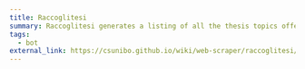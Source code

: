 ```yaml
---
title: Raccoglitesi
summary: Raccoglitesi generates a listing of all the thesis topics offered by DISI professors
tags:
  - bot
external_link: https://csunibo.github.io/wiki/web-scraper/raccoglitesi/
---
```

